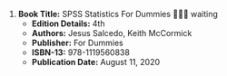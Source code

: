 1. **Book Title:** SPSS Statistics For Dummies 📒🔐🚫 waiting
   - **Edition Details:** 4th
   - **Authors:** Jesus Salcedo, Keith McCormick
   - **Publisher:** For Dummies
   - **ISBN-13:** 978-1119560838
   - **Publication Date:** August 11, 2020
